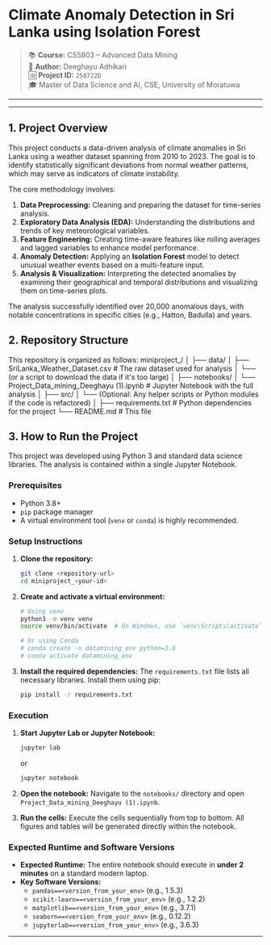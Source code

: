 # Climate Anomaly Detection in Sri Lanka using Isolation Forest

> 📚 **Course:** CS5803 – Advanced Data Mining  
> 👤 **Author:** Deeghayu Adhikari  
> 🆔 **Project ID:** `258722D`  
> 🎓 Master of Data Science and AI, CSE, University of Moratuwa

---

---

## 1. Project Overview

This project conducts a data-driven analysis of climate anomalies in Sri Lanka using a weather dataset spanning from 2010 to 2023. The goal is to identify statistically significant deviations from normal weather patterns, which may serve as indicators of climate instability.

The core methodology involves:
1.  **Data Preprocessing:** Cleaning and preparing the dataset for time-series analysis.
2.  **Exploratory Data Analysis (EDA):** Understanding the distributions and trends of key meteorological variables.
3.  **Feature Engineering:** Creating time-aware features like rolling averages and lagged variables to enhance model performance.
4.  **Anomaly Detection:** Applying an **Isolation Forest** model to detect unusual weather events based on a multi-feature input.
5.  **Analysis & Visualization:** Interpreting the detected anomalies by examining their geographical and temporal distributions and visualizing them on time-series plots.

The analysis successfully identified over 20,000 anomalous days, with notable concentrations in specific cities (e.g., Hatton, Badulla) and years.

## 2. Repository Structure

This repository is organized as follows:
miniproject_<your-id>/
│
├── data/
│ ├── SriLanka_Weather_Dataset.csv # The raw dataset used for analysis
│ └── (or a script to download the data if it's too large)
│
├── notebooks/
│ └── Project_Data_mining_Deeghayu (1).ipynb # Jupyter Notebook with the full analysis
│
├── src/
│ └── (Optional: Any helper scripts or Python modules if the code is refactored)
│
├── requirements.txt # Python dependencies for the project
└── README.md # This file

## 3. How to Run the Project

This project was developed using Python 3 and standard data science libraries. The analysis is contained within a single Jupyter Notebook.

### Prerequisites

-   Python 3.8+
-   `pip` package manager
-   A virtual environment tool (`venv` or `conda`) is highly recommended.

### Setup Instructions

1.  **Clone the repository:**
    ```sh
    git clone <repository-url>
    cd miniproject_<your-id>
    ```

2.  **Create and activate a virtual environment:**
    ```sh
    # Using venv
    python3 -m venv venv
    source venv/bin/activate  # On Windows, use `venv\Scripts\activate`

    # Or using Conda
    # conda create -n datamining_env python=3.8
    # conda activate datamining_env
    ```

3.  **Install the required dependencies:**
    The `requirements.txt` file lists all necessary libraries. Install them using pip:
    ```sh
    pip install -r requirements.txt
    ```

### Execution

1.  **Start Jupyter Lab or Jupyter Notebook:**
    ```sh
    jupyter lab
    ```
    or
    ```sh
    jupyter notebook
    ```

2.  **Open the notebook:**
    Navigate to the `notebooks/` directory and open `Project_Data_mining_Deeghayu (1).ipynb`.

3.  **Run the cells:**
    Execute the cells sequentially from top to bottom. All figures and tables will be generated directly within the notebook.

### Expected Runtime and Software Versions

-   **Expected Runtime:** The entire notebook should execute in **under 2 minutes** on a standard modern laptop.
-   **Key Software Versions:**
    -   `pandas==<version_from_your_env>` (e.g., 1.5.3)
    -   `scikit-learn==<version_from_your_env>` (e.g., 1.2.2)
    -   `matplotlib==<version_from_your_env>` (e.g., 3.7.1)
    -   `seaborn==<version_from_your_env>` (e.g., 0.12.2)
    -   `jupyterlab==<version_from_your_env>` (e.g., 3.6.3)
---
